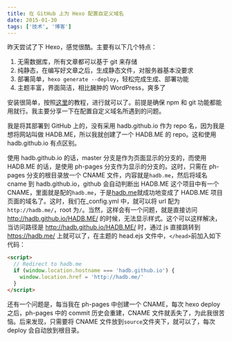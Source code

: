 ```yaml
---
title: 在 GitHub 上为 Hexo 配置自定义域名
date: 2015-01-30
tags: ['技术', '博客']
---
```


昨天尝试了下 Hexo，感觉很酷。主要有以下几个特点：

  1. 无需数据库，所有文章都可以基于 git 来存储
  2. 纯静态，在编写好文章之后，生成静态文件，对服务器基本没要求
  3. 部署简单，`hexo generate --deploy`，轻松完成生成、部署功能
  4. 主题丰富，界面简洁，相比臃肿的 WordPress，爽多了

安装很简单，按照[这里](http://hexo.io/docs/)的教程，进行就可以了。前提是确保 npm 和 git 功能都能用就行。我主要分享一下在配置自定义域名所遇到的问题。

我是将其部署到 GitHub 上的，没有采用 hadb.github.io 作为 repo 名，因为我是想将网站叫做 HADB.ME，所以我就创建了一个 HADB.ME 的 repo。这和使用 hadb.github.io 有点区别。

使用 hadb.github.io 的话，master 分支是作为页面显示的分支的，而使用 HADB.ME 的话，是使用 ph-pages 分支作为显示的分支的。这时，只需在 ph-pages 分支的根目录放一个 CNAME 文件，内容就是`hadb.me`，然后将域名 cname 到 hadb.github.io，github 会自动判断出 HADB.ME 这个项目中有一个 CNAME，里面就是配的`hadb.me`，于是[hadb.me](https://hadb.me/)就成功地变成了 HADB.ME 项目页面的域名了。这时，我们在_config.yml 中，就可以将 url 配为`http://hadb.me/`，root 为`/`。当然，这样会有一个问题，就是直接访问 http://hadb.github.io/HADB.ME/ 的时候，无法显示样式。这个可以这样解决，当访问路径是 http://hadb.github.io/HADB.ME/ 时，通过 js 直接跳转到 https://hadb.me/ 上就可以了，在主题的 head.ejs 文件中，`</head>`前加入如下代码：

```html
<script>
  // Redirect to hadb.me
  if (window.location.hostname === 'hadb.github.io') {
    window.location.href = 'http://hadb.me/'
  }
</script>
```

还有一个问题是，每当我在 ph-pages 中创建一个 CNAME，每次 hexo deploy 之后，ph-pages 中的 commit 历史会重建，CNAME 文件就丢失了，为此我很苦恼。后来发现，只需要将 CNAME 文件放到`source`文件夹下，就可以了，每次 deploy 会自动放到根目录。
